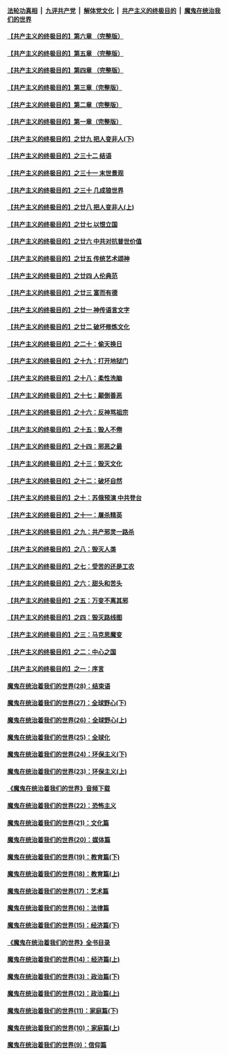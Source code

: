 ####  [法轮功真相](../../../../basic/blob/master/README.md?t=05060801) &nbsp;|&nbsp; [九评共产党](../../../../9ping.md/blob/master/README.md?t=05060801) &nbsp;|&nbsp; [解体党文化](../../../../jtdwh.md/blob/master/README.md?t=05060801)  &nbsp;|&nbsp; [共产主义的终极目的](../../../../gczydzjmd.md/blob/master/README.md?t=05060801) &nbsp;|&nbsp; [魔鬼在统治我们的世界](../../../../mgztzwmdsj.md/blob/master/README.md?t=05060801) 

#### [【共产主义的终极目的】第六章 （完整版）](../pages/nsc422/n11428913.md?t=05060801) 

#### [【共产主义的终极目的】第五章 （完整版）](../pages/nsc422/n11428912.md?t=05060801) 

#### [【共产主义的终极目的】第四章 （完整版）](../pages/nsc422/n11428907.md?t=05060801) 

#### [【共产主义的终极目的】第三章（完整版）](../pages/nsc422/n11428848.md?t=05060801) 

#### [【共产主义的终极目的】第二章（完整版）](../pages/nsc422/n11428831.md?t=05060801) 

#### [【共产主义的终极目的】第一章（完整版）](../pages/nsc422/n11417651.md?t=05060801) 

#### [【共产主义的终极目的】之廿九 把人变非人(下)](../pages/nsc422/n11344140.md?t=05060801) 

#### [【共产主义的终极目的】之三十二 结语](../pages/nsc422/n11360535.md?t=05060801) 

#### [【共产主义的终极目的】之三十一 末世景观](../pages/nsc422/n11351129.md?t=05060801) 

#### [【共产主义的终极目的】之三十 几成狼世界](../pages/nsc422/n11348280.md?t=05060801) 

#### [【共产主义的终极目的】之廿八 把人变非人(上)](../pages/nsc422/n11340492.md?t=05060801) 

#### [【共产主义的终极目的】之廿七 以恨立国](../pages/nsc422/n11336944.md?t=05060801) 

#### [【共产主义的终极目的】之廿六 中共对抗普世价值](../pages/nsc422/n11324785.md?t=05060801) 

#### [【共产主义的终极目的】之廿五 传统艺术颂神](../pages/nsc422/n11296396.md?t=05060801) 

#### [【共产主义的终极目的】之廿四 人伦典范](../pages/nsc422/n11296397.md?t=05060801) 

#### [【共产主义的终极目的】之廿三 富而有德](../pages/nsc422/n11283598.md?t=05060801) 

#### [【共产主义的终极目的】之廿一 神传语言文字](../pages/nsc422/n11263265.md?t=05060801) 

#### [【共产主义的终极目的】之廿二 破坏修炼文化](../pages/nsc422/n11245728.md?t=05060801) 

#### [【共产主义的终极目的】之二十：偷天换日](../pages/nsc422/n11238846.md?t=05060801) 

#### [【共产主义的终极目的】之十九：打开地狱门](../pages/nsc422/n11206376.md?t=05060801) 

#### [【共产主义的终极目的】之十八：柔性洗脑](../pages/nsc422/n11199994.md?t=05060801) 

#### [【共产主义的终极目的】之十七：颠倒善恶](../pages/nsc422/n11179782.md?t=05060801) 

#### [【共产主义的终极目的】之十六：反神骂祖宗](../pages/nsc422/n11166798.md?t=05060801) 

#### [【共产主义的终极目的】之十五：毁人不倦](../pages/nsc422/n11166792.md?t=05060801) 

#### [【共产主义的终极目的】之十四：邪恶之最](../pages/nsc422/n11150249.md?t=05060801) 

#### [【共产主义的终极目的】之十三：毁灭文化](../pages/nsc422/n11135227.md?t=05060801) 

#### [【共产主义的终极目的】之十二：破坏自然](../pages/nsc422/n11135214.md?t=05060801) 

#### [【共产主义的终极目的】之十：苏俄预演 中共登台](../pages/nsc422/n11118424.md?t=05060801) 

#### [【共产主义的终极目的】之十一：屠杀精英](../pages/nsc422/n11118442.md?t=05060801) 

#### [【共产主义的终极目的】之九：共产邪灵一路杀](../pages/nsc422/n11114139.md?t=05060801) 

#### [【共产主义的终极目的】之八：毁灭人类](../pages/nsc422/n11108503.md?t=05060801) 

#### [【共产主义的终极目的】之七：受苦的还是工农](../pages/nsc422/n11101809.md?t=05060801) 

#### [【共产主义的终极目的】之六：甜头和苦头](../pages/nsc422/n11096971.md?t=05060801) 

#### [【共产主义的终极目的】之五：万变不离其邪](../pages/nsc422/n11091285.md?t=05060801) 

#### [【共产主义的终极目的】之四：毁灭路线图](../pages/nsc422/n11086284.md?t=05060801) 

#### [【共产主义的终极目的】之三：马克思魔变](../pages/nsc422/n11061941.md?t=05060801) 

#### [【共产主义的终极目的】之二：中心之国](../pages/nsc422/n11047728.md?t=05060801) 

#### [【共产主义的终极目的】之一：序言](../pages/nsc422/n11086077.md?t=05060801) 

#### [魔鬼在统治着我们的世界(28)：结束语](../pages/nsc422/n10936246.md?t=05060801) 

#### [魔鬼在统治着我们的世界(27)：全球野心(下)](../pages/nsc422/n10928319.md?t=05060801) 

#### [魔鬼在统治着我们的世界(26)：全球野心(上)](../pages/nsc422/n10900318.md?t=05060801) 

#### [魔鬼在统治着我们的世界(25)：全球化](../pages/nsc422/n10788205.md?t=05060801) 

#### [魔鬼在统治着我们的世界(24)：环保主义(下)](../pages/nsc422/n10695307.md?t=05060801) 

#### [魔鬼在统治着我们的世界(23)：环保主义(上)](../pages/nsc422/n10688613.md?t=05060801) 

#### [《魔鬼在统治着我们的世界》音频下载](../pages/nsc422/n10635553.md?t=05060801) 

#### [魔鬼在统治着我们的世界(22)：恐怖主义](../pages/nsc422/n10614727.md?t=05060801) 

#### [魔鬼在统治着我们的世界(21)：文化篇](../pages/nsc422/n10597706.md?t=05060801) 

#### [魔鬼在统治着我们的世界(20)：媒体篇](../pages/nsc422/n10586579.md?t=05060801) 

#### [魔鬼在统治着我们的世界(19)：教育篇(下)](../pages/nsc422/n10564808.md?t=05060801) 

#### [魔鬼在统治着我们的世界(18)：教育篇(上)](../pages/nsc422/n10526970.md?t=05060801) 

#### [魔鬼在统治着我们的世界(17)：艺术篇](../pages/nsc422/n10499093.md?t=05060801) 

#### [魔鬼在统治着我们的世界(16)：法律篇](../pages/nsc422/n10485969.md?t=05060801) 

#### [魔鬼在统治着我们的世界(15)：经济篇(下)](../pages/nsc422/n10469975.md?t=05060801) 

#### [《魔鬼在统治着我们的世界》全书目录](../pages/nsc422/n10464261.md?t=05060801) 

#### [魔鬼在统治着我们的世界(14)：经济篇(上)](../pages/nsc422/n10457370.md?t=05060801) 

#### [魔鬼在统治着我们的世界(13)：政治篇(下)](../pages/nsc422/n10448270.md?t=05060801) 

#### [魔鬼在统治着我们的世界(12)：政治篇(上)](../pages/nsc422/n10444576.md?t=05060801) 

#### [魔鬼在统治着我们的世界(11)：家庭篇(下)](../pages/nsc422/n10440961.md?t=05060801) 

#### [魔鬼在统治着我们的世界(10)：家庭篇(上)](../pages/nsc422/n10435448.md?t=05060801) 

#### [魔鬼在统治着我们的世界(9)：信仰篇](../pages/nsc422/n10432159.md?t=05060801) 

